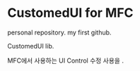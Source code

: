# CustomedUI for MFC
personal repository. my first github.

CustomedUI lib.

MFC에서 사용하는 UI Control 수정 사용을 .
